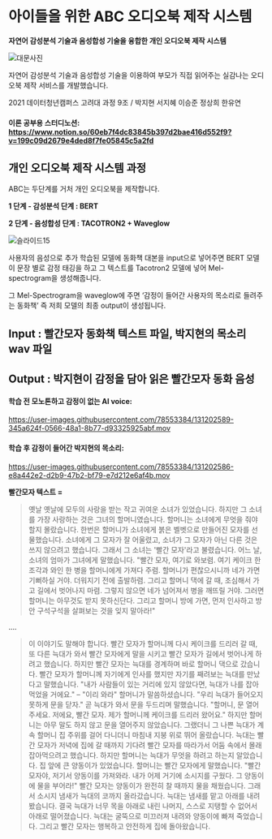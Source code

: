 # 아이들을 위한 ABC 오디오북 제작 시스템

**자연어 감성분석 기술과 음성합성 기술을 융합한 개인 오디오북 제작 시스템**

![대문사진](https://user-images.githubusercontent.com/80621384/131204004-52bf70e7-863c-48b4-9390-de87ac98a954.jpg)


자연어 감성분석 기술과 음성합성 기술을 이용하여 부모가 직접 읽어주는 실감나는 오디오북 제작 서비스를 개발했습니다.

2021 데이터청년캠퍼스 고려대 과정 9조 / 박지현 서지혜 이승준 정상희 한유연


#### 이론 공부용 스터디노션: <https://www.notion.so/60eb7f4dc83845b397d2bae416d552f9?v=199c09d2679e4ded8f7fe05845c5a2fd>






## 개인 오디오북 제작 시스템 과정 

ABC는 두단계를 거처 개인 오디오북을 제작합니다. 

**1 단계 - 감성분석 단계 : BERT**

**2 단계 - 음성합성 단계 : TACOTRON2 + Waveglow**

![슬라이드15](https://user-images.githubusercontent.com/78553384/131202212-62802bc7-e3ce-44e0-bfc2-63c929e376aa.PNG)

사용자의 음성으로 추가 학습된 모델에 동화책 대본을 input으로 넣어주면 BERT 모델이 문장 별로 감정 태깅을 하고 그 텍스트를 Tacotron2 모델에 넣어 Mel-spectrogram을 생성해줍니다. 

그 Mel-Spectrogram을 waveglow에 주면 ‘감정이 들어간 사용자의 목소리로 들려주는 동화책’ 즉 저희 모델의 최종 output이 생성됩니다. 

## Input : 빨간모자 동화책 텍스트 파일, 박지현의 목소리 wav 파일
## Output : 박지현이 감정을 담아 읽은 빨간모자 동화 음성

#### 학습 전 모노톤하고 감정이 없는 AI voice: 

https://user-images.githubusercontent.com/78553384/131202589-345a624f-0566-48a1-8b77-d93325925abf.mov



#### 학습 후 감정이 들어간 박지현의 목소리:

https://user-images.githubusercontent.com/78553384/131202586-e8a442e2-d2b9-47b2-bf79-e7d212e6af4b.mov


**빨간모자 텍스트 =**

> 옛날 옛날에 모두의 사랑을 받는 작고 귀여운 소녀가 있었습니다. 하지만 그 소녀를 가장 사랑하는 것은 그녀의 할머니였습니다. 할머니는 소녀에게 무엇을 줘야 할지 몰랐습니다. 한번은 할머니가 소녀에게 붉은 벨벳으로 만들어진 모자를 선물했습니다. 소녀에게 그 모자가 잘 어울렸고, 소녀가 그 모자가 아닌 다른 것은 쓰지 않으려고 했습니다. 그래서 그 소녀는 '빨간 모자'라고 불렸습니다. 어느 날, 소녀의 엄마가 그녀에게 말했습니다. "빨간 모자, 여기로 와보렴. 여기 케이크 한 조각과 와인 한 병을 할머니에게 가져다 주렴. 할머니가 편찮으시니까 네가 가면 기뻐하실 거야. 더워지기 전에 출발하렴. 그리고 할머니 댁에 갈 때, 조심해서 가고 길에서 벗어나지 마렴. 그렇지 않으면 네가 넘어져서 병을 깨뜨릴 거야. 그러면 할머니는 아무것도 받지 못하신단다. 그리고 할머니 방에 가면, 먼저 인사하고 방 안 구석구석을 살펴보는 것을 잊지 말아라!"

....

> 이 이야기도 말해야 합니다. 빨간 모자가 할머니께 다시 케이크를 드리러 갈 때, 또 다른 늑대가 와서 빨간 모자에게 말을 시키고 빨간 모자가 길에서 벗어나게 하려고 했습니다. 하지만 빨간 모자는 늑대를 경계하며 바로 할머니 댁으로 갔습니다. 빨간 모자가 할머니께 자기에게 인사를 했지만 자기를 째려보는 늑대를 만났다고 말했습니다. "내가 사람들이 있는 거리에 있지 않았다면, 늑대가 나를 잡아먹었을 거에요." – "이리 와라" 할머니가 말씀하셨습니다. "우리 늑대가 들어오지 못하게 문을 닫자." 곧 늑대가 와서 문을 두드리며 말했습니다. "할머니, 문 열어주세요. 저에요, 빨간 모자. 제가 할머니께 케이크를 드리러 왔어요." 하지만 할머니는 아무 말도 하지 않고 문을 열어주지 않았습니다. 그랬더니 그 나쁜 늑대가 계속 할머니 집 주위를 걸어 다니더니 마침내 지붕 위로 뛰어 올랐습니다. 늑대는 빨간 모자가 저녁에 집에 갈 때까지 기다려 빨간 모자를 따라가서 어둠 속에서 몰래 잡아먹으려고 했습니다. 하지만 할머니는 늑대가 무엇을 하려고 하는지 알았습니다. 집 앞에 큰 양동이가 있었습니다. 할머니는 빨간 모자에게 말했습니다. "빨간 모자야, 저기서 양동이를 가져와라. 내가 어제 거기에 소시지를 구웠다. 그 양동이에 물을 부어라!" 빨간 모자는 양동이가 완전히 찰 때까지 물을 채웠습니다. 그래서 소시지 냄새가 늑대의 코까지 올라갔습니다. 늑대는 냄새를 맡고 아래를 내려봤습니다. 결국 늑대가 너무 목을 아래로 내린 나머지, 스스로 지탱할 수 없어서 아래로 떨어졌습니다. 늑대는 굴뚝으로 미끄러져 내려와 양동이에 빠져 죽었습니다. 그리고 빨간 모자는 행복하고 안전하게 집에 돌아왔습니다.

